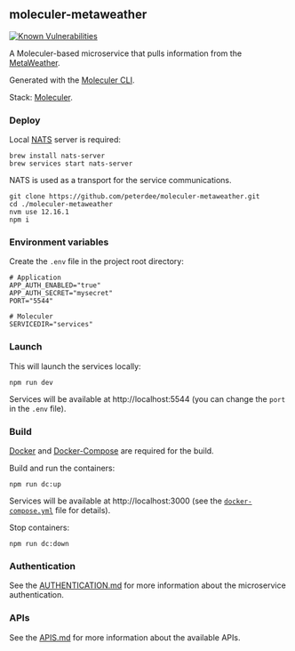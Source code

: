## moleculer-metaweather

[![Known Vulnerabilities](https://snyk.io/test/github/peterdee/moleculer-metaweather/badge.svg?targetFile=package.json)](https://snyk.io/test/github/peterdee/moleculer-metaweather?targetFile=package.json)

A Moleculer-based microservice that pulls information from the [MetaWeather](https://www.metaweather.com/api/).

Generated with the [Moleculer CLI](https://moleculer.services/docs/0.14/moleculer-cli.html).

Stack: [Moleculer](https://moleculer.services/).

### Deploy

Local [NATS](https://nats.io/) server is required:

```shell script
brew install nats-server
brew services start nats-server
```

NATS is used as a transport for the service communications.

```shell script
git clone https://github.com/peterdee/moleculer-metaweather.git
cd ./moleculer-metaweather
nvm use 12.16.1
npm i
```

### Environment variables

Create the `.env` file in the project root directory:

```shell script
# Application
APP_AUTH_ENABLED="true"
APP_AUTH_SECRET="mysecret"
PORT="5544"

# Moleculer
SERVICEDIR="services"
```

### Launch

This will launch the services locally:

```shell script
npm run dev
```

Services will be available at http://localhost:5544 (you can change the `port` in the `.env` file).

### Build

[Docker](https://www.docker.com/) and [Docker-Compose](https://docs.docker.com/compose/) are required for the build.

Build and run the containers:

```shell script
npm run dc:up
```

Services will be available at http://localhost:3000 (see the [`docker-compose.yml`](docker-compose.yml) file for details).

Stop containers:

```shell script
npm run dc:down
```

### Authentication

See the [AUTHENTICATION.md](AUTHENTICATION.md) for more information about the microservice authentication.

### APIs

See the [APIS.md](APIS.md) for more information about the available APIs.
